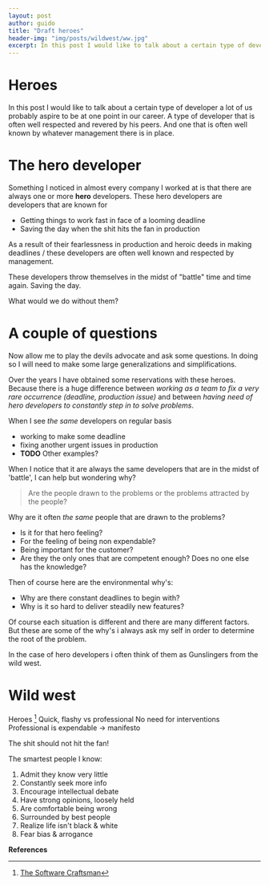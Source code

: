 ```yaml
---
layout: post
author: guido
title: "Draft heroes"
header-img: "img/posts/wildwest/ww.jpg"
excerpt: In this post I would like to talk about a certain type of developer a lot of us probably aspire to be at one point in our career. A type of developer that is often well respected and revered by his peers. And one that is often well known by whatever management there is in place. 
---
```

# Heroes

In this post I would like to talk about a certain type of developer a lot of us probably aspire to be at one point in our career. A type of developer that is often well respected and revered by his peers. And one that is often well known by whatever management there is in place. 

# The hero developer

Something I noticed in almost every company I worked at is that there are always one or more **hero** developers. These hero developers are developers that are known for

+ Getting things to work fast in face of a looming deadline
+ Saving the day when the shit hits the fan in production
    
As a result of their fearlessness in production and heroic deeds in making deadlines / these developers are often well known and respected by management.
    
These developers throw themselves in the midst of "battle" time and time again. Saving the day. 

What would we do without them?

# A couple of questions

Now allow me to play the devils advocate and ask some questions. In doing so I will need to make some large generalizations and simplifications. 

Over the years I have obtained some reservations with these heroes. Because there is a huge difference between *working as a team to fix a very rare occurrence (deadline, production issue)* and between *having need of hero developers to constantly step in to solve problems*.

When I see *the same* developers on regular basis 
+ working to make some deadline
+ fixing another urgent issues in production
+ **TODO** Other examples? 
 
When I notice that it are always the same developers that are in the midst of 'battle', I can help but wondering why?

> Are the people drawn to the problems or the problems attracted by the people?

Why are it often *the same* people that are drawn to the problems? 
+ Is it for that hero feeling? 
+ For the feeling of being non expendable? 
+ Being important for the customer?
+ Are they the only ones that are competent enough? Does no one else has the knowledge?

Then of course here are the environmental why's:
+ Why are there constant deadlines to begin with?  
+ Why is it so hard to deliver steadily new features? 

Of course each situation is different and there are many different factors. But these are some of the why's i always ask my self in order to determine the root of the problem.

In the case of hero developers i often think of them as Gunslingers from the wild west.

# Wild west

Heroes [^sandroBook]
Quick, flashy vs professional
No need for interventions
Professional is expendable -> manifesto

The shit should not hit the fan!


The smartest people I know:

1. Admit they know very little
2. Constantly seek more info
3. Encourage intellectual debate
4. Have strong opinions, loosely held
5. Are comfortable being wrong
6. Surrounded by best people
7. Realize life isn't black & white
8. Fear bias & arrogance

**References**

[^sandroBook]: [The Software Craftsman](https://www.amazon.com/Software-Craftsman-Professionalism-Pragmatism-Robert/dp/0134052501/ref=sr_1_1?s=books&ie=UTF8&qid=1522832866&sr=1-1&keywords=sandro+mancuso)
